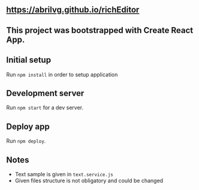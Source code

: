 ## https://abrilvg.github.io/richEditor
## This project was bootstrapped with Create React App.

## Initial setup
Run `npm install` in order to setup application

## Development server
Run `npm start` for a dev server.

## Deploy app
Run `npm deploy`.

## Notes
+ Text sample is given in `text.service.js`
+ Given files structure is not obligatory and could be changed


